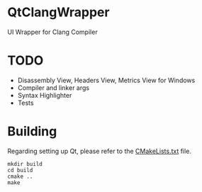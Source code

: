 # QtClangWrapper
UI Wrapper for Clang Compiler

# TODO
* Disassembly View, Headers View, Metrics View for Windows
* Compiler and linker args
* Syntax Highlighter
* Tests

# Building
Regarding setting up Qt, please refer to the [CMakeLists.txt](https://github.com/DangeL187/QtClangWrapper/blob/main/CMakeLists.txt) file.

```
mkdir build
cd build
cmake ..
make
```
